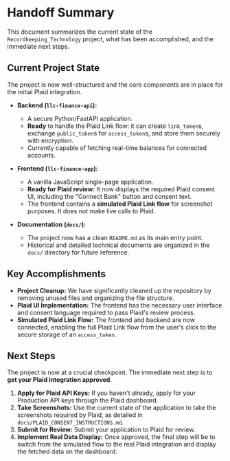 # Handoff Summary

This document summarizes the current state of the `Recordkeeping_Technology` project, what has been accomplished, and the immediate next steps.

## Current Project State

The project is now well-structured and the core components are in place for the initial Plaid integration.

*   **Backend (`llc-finance-api`):**
    *   A secure Python/FastAPI application.
    *   **Ready** to handle the Plaid Link flow: it can create `link_token`s, exchange `public_token`s for `access_token`s, and store them securely with encryption.
    *   Currently capable of fetching real-time balances for connected accounts.

*   **Frontend (`llc-finance-app`):**
    *   A vanilla JavaScript single-page application.
    *   **Ready for Plaid review:** It now displays the required Plaid consent UI, including the "Connect Bank" button and consent text.
    *   The frontend contains a **simulated Plaid Link flow** for screenshot purposes. It does not make live calls to Plaid.

*   **Documentation (`docs/`):**
    *   The project now has a clean `README.md` as its main entry point.
    *   Historical and detailed technical documents are organized in the `docs/` directory for future reference.

## Key Accomplishments

*   **Project Cleanup:** We have significantly cleaned up the repository by removing unused files and organizing the file structure.
*   **Plaid UI Implementation:** The frontend has the necessary user interface and consent language required to pass Plaid's review process.
*   **Simulated Plaid Link Flow:** The frontend and backend are now connected, enabling the full Plaid Link flow from the user's click to the secure storage of an `access_token`.

## Next Steps

The project is now at a crucial checkpoint. The immediate next step is to **get your Plaid integration approved**.

1.  **Apply for Plaid API Keys:** If you haven't already, apply for your Production API keys through the Plaid dashboard.
2.  **Take Screenshots:** Use the current state of the application to take the screenshots required by Plaid, as detailed in `docs/PLAID_CONSENT_INSTRUCTIONS.md`.
3.  **Submit for Review:** Submit your application to Plaid for review.
4.  **Implement Real Data Display:** Once approved, the final step will be to switch from the simulated flow to the real Plaid integration and display the fetched data on the dashboard.
